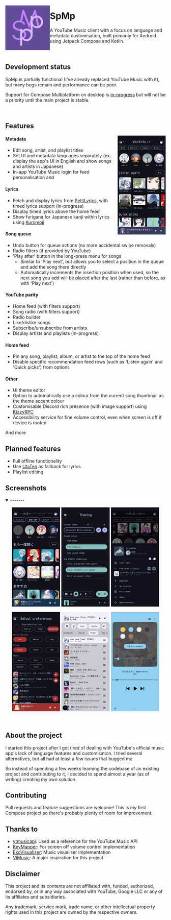 ###
<img align="left" width="140" src="androidApp/src/main/ic_launcher-playstore.png">

# SpMp
A YouTube Music client with a focus on language and metadata customisation, built primarily for Android using Jetpack Compose and Kotlin.

<br>

## Development status
SpMp is partially functional (I've already replaced YouTube Music with it), but many bugs remain and performance can be poor.

Support for Compose Multiplatform on desktop is [in-progress](https://github.com/toasterofbread/spmp-server) but will not be a priority until the main project is stable.

<br>

## Features

<img align="right" width="30%" src="readme/screenshot_2.png">

#### Metadata
- Edit song, artist, and playlist titles
- Set UI and metadata languages separately (ex. display the app's UI in English and show songs and artists in Japanese)
- In-app YouTube Music login for feed personalisation and 

#### Lyrics
- Fetch and display lyrics from [PetitLyrics](https://petitlyrics.com/), with timed lyrics support (in-progress)
- Display timed lyrics above the home feed
- Show furigana for Japanese kanji within lyrics using [Kuromoji](https://github.com/atilika/kuromoji)

#### Song queue
- Undo button for queue actions (no more accidental swipe removals)
- Radio filters (if provided by YouTube)
- 'Play after' button in the long-press menu for songs
    - Similar to 'Play next', but allows you to select a position in the queue and add the song there directly
    - Automatically increments the insertion position when used, so the next song you add will be placed after the last (rather than before, as with 'Play next') 

#### YouTube parity
- Home feed (with filters support)
- Song radio (with filters support)
- Radio builder
- Like/dislike songs
- Subscribe/unsubscribe from artists
- Display artists and playlists (in-progress)

#### Home feed
- Pin any song, playlist, album, or artist to the top of the home feed
- Disable specific recommendation feed rows (such as 'Listen again' and 'Quick picks') from options

#### Other
- UI theme editor
- Option to automatically use a colour from the current song thumbnail as the theme accent colour
- Customisable Discord rich presence (with image support) using [KizzyRPC](https://github.com/dead8309/KizzyRPC)
- Accessibility service for fine volume control, even when screen is off if device is rooted

And more

## Planned features
- Full offline functionality
- Use [UtaTen](https://utaten.com/) as fallback for lyrics
- Playlist editing


## Screenshots

<details open>
    <summary>-------</summary>
    <p align="center">
        <img src="readme/screenshot_11.png" style="max-height:70vh;object-fit:contain;" width="30%">
        <img src="readme/screenshot_8.png" style="max-height:70vh;object-fit:contain;" width="30%">
        <img src="readme/screenshot_5.png" style="max-height:70vh;object-fit:contain;" width="30%">
    </p>
        <p align="center">
        <img src="readme/screenshot_14.png" style="max-height:70vh;object-fit:contain;" width="30%">
        <img src="readme/screenshot_10.png" style="max-height:70vh;object-fit:contain;" width="30%">
        <img src="readme/screenshot_9.png" style="max-height:70vh;object-fit:contain;" width="30%">
    </p>
</details>

<br>

## About the project
I started this project after I got tired of dealing with YouTube's official music app's lack of language features and customisation. I tried several alternatives, but all had at least a few issues that bugged me.

So instead of spending a few weeks learning the codebase of an existing project and contributing to it, I decided to spend almost a year (as of writing) creating my own solution.

## Contributing
Pull requests and feature suggestions are welcome! This is my first Compose project so there's probably plenty of room for improvement.

## Thanks to
- [ytmusicapi](https://github.com/sigma67/ytmusicapi/): Used as a reference for the YouTube Music API
- [KeyMapper](https://github.com/keymapperorg/KeyMapper): For screen off volume control implementation
- [ExoVisualizer](https://github.com/dzolnai/ExoVisualizer): Music visualiser implementation
- [ViMusic](https://github.com/vfsfitvnm/ViMusic): A major inspiration for this project

## Disclaimer
This project and its contents are not affiliated with, funded, authorized, endorsed by, or in any way associated with YouTube, Google LLC or any of its affiliates and subsidiaries.

Any trademark, service mark, trade name, or other intellectual property rights used in this project are owned by the respective owners.
